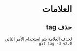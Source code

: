 
<div dir="rtl"> 

# **العلامات**


 ## حذف tag

 لحذف العلامة
 يتم استخدام الأمر التالي  
`git tag -d v2.0`


</div>
